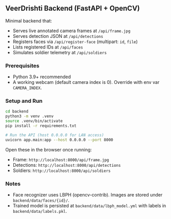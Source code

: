 ## VeerDrishti Backend (FastAPI + OpenCV)

Minimal backend that:
- Serves live annotated camera frames at `/api/frame.jpg`
- Serves detection JSON at `/api/detections`
- Registers faces via `/api/register-face` (multipart: `id`, `file`)
- Lists registered IDs at `/api/faces`
- Simulates soldier telemetry at `/api/soldiers`

### Prerequisites
- Python 3.9+ recommended
- A working webcam (default camera index is 0). Override with env var `CAMERA_INDEX`.

### Setup and Run
```bash
cd backend
python3 -m venv .venv
source .venv/bin/activate
pip install -r requirements.txt

# Run the API (host 0.0.0.0 for LAN access)
uvicorn app.main:app --host 0.0.0.0 --port 8000
```

Open these in the browser once running:
- Frame: `http://localhost:8000/api/frame.jpg`
- Detections: `http://localhost:8000/api/detections`
- Soldiers: `http://localhost:8000/api/soldiers`

### Notes
- Face recognizer uses LBPH (opencv-contrib). Images are stored under `backend/data/faces/{id}/`.
- Trained model is persisted at `backend/data/lbph_model.yml` with labels in `backend/data/labels.pkl`.

